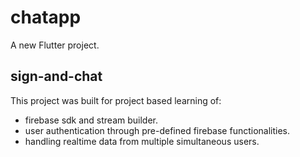 # chatapp

A new Flutter project.

## sign-and-chat

This project was built for project based learning of:
- firebase sdk and stream builder.
- user authentication through pre-defined firebase functionalities.
- handling realtime data from multiple simultaneous users.
